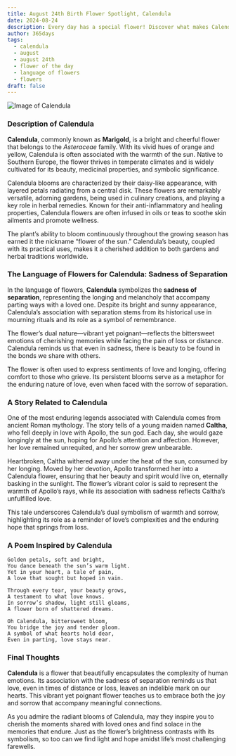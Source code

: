 ```yaml
---
title: August 24th Birth Flower Spotlight, Calendula
date: 2024-08-24
description: Every day has a special flower! Discover what makes Calendula unique as today’s birth flower and its symbolic meaning.
author: 365days
tags:
  - calendula
  - august
  - august 24th
  - flower of the day
  - language of flowers
  - flowers
draft: false
---
```


![Image of Calendula](https://cdn.pixabay.com/photo/2018/07/10/11/11/marigold-3528402_640.jpg#center)


### Description of Calendula

**Calendula**, commonly known as **Marigold**, is a bright and cheerful flower that belongs to the _Asteraceae_ family. With its vivid hues of orange and yellow, Calendula is often associated with the warmth of the sun. Native to Southern Europe, the flower thrives in temperate climates and is widely cultivated for its beauty, medicinal properties, and symbolic significance.

Calendula blooms are characterized by their daisy-like appearance, with layered petals radiating from a central disk. These flowers are remarkably versatile, adorning gardens, being used in culinary creations, and playing a key role in herbal remedies. Known for their anti-inflammatory and healing properties, Calendula flowers are often infused in oils or teas to soothe skin ailments and promote wellness.

The plant’s ability to bloom continuously throughout the growing season has earned it the nickname “flower of the sun.” Calendula’s beauty, coupled with its practical uses, makes it a cherished addition to both gardens and herbal traditions worldwide.

### The Language of Flowers for Calendula: Sadness of Separation

In the language of flowers, **Calendula** symbolizes the **sadness of separation**, representing the longing and melancholy that accompany parting ways with a loved one. Despite its bright and sunny appearance, Calendula’s association with separation stems from its historical use in mourning rituals and its role as a symbol of remembrance.

The flower’s dual nature—vibrant yet poignant—reflects the bittersweet emotions of cherishing memories while facing the pain of loss or distance. Calendula reminds us that even in sadness, there is beauty to be found in the bonds we share with others.

The flower is often used to express sentiments of love and longing, offering comfort to those who grieve. Its persistent blooms serve as a metaphor for the enduring nature of love, even when faced with the sorrow of separation.

### A Story Related to Calendula

One of the most enduring legends associated with Calendula comes from ancient Roman mythology. The story tells of a young maiden named **Caltha**, who fell deeply in love with Apollo, the sun god. Each day, she would gaze longingly at the sun, hoping for Apollo’s attention and affection. However, her love remained unrequited, and her sorrow grew unbearable.

Heartbroken, Caltha withered away under the heat of the sun, consumed by her longing. Moved by her devotion, Apollo transformed her into a Calendula flower, ensuring that her beauty and spirit would live on, eternally basking in the sunlight. The flower’s vibrant color is said to represent the warmth of Apollo’s rays, while its association with sadness reflects Caltha’s unfulfilled love.

This tale underscores Calendula’s dual symbolism of warmth and sorrow, highlighting its role as a reminder of love’s complexities and the enduring hope that springs from loss.

### A Poem Inspired by Calendula

```
Golden petals, soft and bright,  
You dance beneath the sun’s warm light.  
Yet in your heart, a tale of pain,  
A love that sought but hoped in vain.  

Through every tear, your beauty grows,  
A testament to what love knows.  
In sorrow’s shadow, light still gleams,  
A flower born of shattered dreams.  

Oh Calendula, bittersweet bloom,  
You bridge the joy and tender gloom.  
A symbol of what hearts hold dear,  
Even in parting, love stays near.  
```

### Final Thoughts

**Calendula** is a flower that beautifully encapsulates the complexity of human emotions. Its association with the sadness of separation reminds us that love, even in times of distance or loss, leaves an indelible mark on our hearts. This vibrant yet poignant flower teaches us to embrace both the joy and sorrow that accompany meaningful connections.

As you admire the radiant blooms of Calendula, may they inspire you to cherish the moments shared with loved ones and find solace in the memories that endure. Just as the flower’s brightness contrasts with its symbolism, so too can we find light and hope amidst life’s most challenging farewells.

